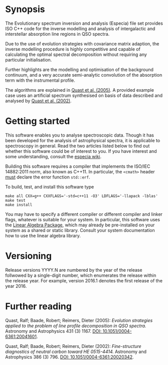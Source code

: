 # Synopsis

The Evolutionary spectrum inversion and analysis (Especia) file set
provides ISO C++ code for the inverse modelling and analysis of intergalactic and
interstellar absorption line regions in QSO spectra.

Due to the use of evolution strategies with covariance matrix adaption, the inverse
modelling procedure is highly competitive and capable of calculating the optimal
spectral decomposition without requiring any particular initialisation.

Further highlights are the modelling and optimisation of the background continuum,
and a very accurate semi-analytic convolution of the absorption term with the
instrumental profile.

The algorithms are explained in
[Quast et al. (2005)](http://dx.doi.org/10.1051/0004-6361:20041601).
A provided example case uses an artificial spectrum synthesised on basis of
data described and analysed by
[Quast et al. (2002)](http://dx.doi.org/10.1051/0004-6361:20020342).


# Getting started

This software enables you to analyse spectroscopic data. Though it has been developed
for the analysis of astrophysical spectra, it is applicable to spectroscopy in general.
Read the two articles listed below to find out whether this software could be of
interest to you. If you have interest and some understanding, consult the
[especia wiki](https://github.com/octoflar/especia/wiki).

Building this software requires a compiler that implements the ISO/IEC 14882:2011
norm, also known as C++11. In particular, the `<cmath>` header
[must](https://github.com/octoflar/especia/wiki/Troubleshooting#the-error-function-stderf)
declare the error function `std::erf`.

To build, test, and install this software type

    make all CXX=g++ CXXFLAGS='-std=c++11 -O3' LDFLAGS='-llapack -lblas'
    make test
    make install

You may have to specify a different compiler or different compiler and linker flags,
whatever is suitable for your system. In particular, this software uses the
[Linear Algebra Package](http://www.netlib.org/lapack/), which may already be
pre-installed on your system as a shared or static library. Consult your system
documentation how to use the linear algebra library.


# Versioning

Release versions YYYY.N are numbered by the year of the release follwowed by a
single-digit number, which enumerates the release within the release year. For
example, version 2016.1 denotes the first release of the year 2016.


# Further reading

Quast, Ralf; Baade, Robert; Reimers, Dieter (2005): *Evolution strategies applied to the problem of line profile decomposition in QSO spectra.*
Astronomy and Astrophysics 431 (3) 1167.
[DOI: 10.1051/0004-6361:20041601](http://dx.doi.org/10.1051/0004-6361:20041601).

Quast, Ralf; Baade, Robert; Reimers, Dieter (2002): *Fine-structure diagnostics of neutral carbon toward HE 0515-4414.*
Astronomy and Astrophysics 386 (3) 796.
[DOI: 10.1051/0004-6361:20020342](http://dx.doi.org/10.1051/0004-6361:20020342).
